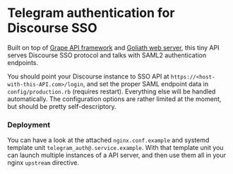 # Telegram authentication for Discourse SSO

Built on top of [Grape API framework](https://github.com/intridea/grape/) and [Goliath web server](https://github.com/postrank-labs/goliath/), this tiny API serves Discourse SSO protocol and talks with SAML2 authentication endpoints.

You should point your Discourse instance to SSO API at `https://<host-with-this-API.com>/login`, and set the proper SAML endpoint data in `config/production.rb` (requires restart). Everything else will be handled automatically. The configuration options are rather limited at the moment, but should be pretty self-descriptory.


### Deployment

You can have a look at the attached `nginx.conf.example` and systemd template unit `telegram_auth@.service.example`.
With that template unit you can launch multiple instances of a API server, and then use them all in your nginx `upstream` directive.
